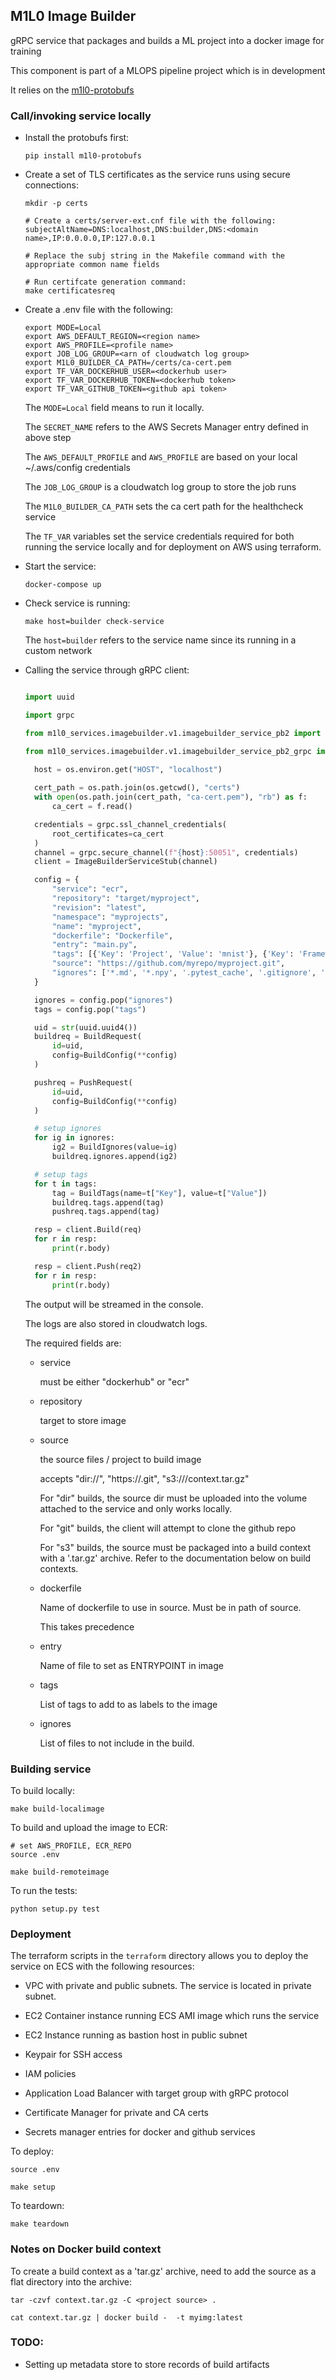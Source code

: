 ## M1L0 Image Builder

gRPC service that packages and builds a ML project into a docker image for training

This component is part of a MLOPS pipeline project which is in development

It relies on the [m1l0-protobufs](https://github.com/m1l0ai/m1l0-protobufs)


### Call/invoking service locally

* Install the protobufs first:
  ```
  pip install m1l0-protobufs
  ```

* Create a set of TLS certificates as the service runs using secure connections:
  ```
  mkdir -p certs

  # Create a certs/server-ext.cnf file with the following:
  subjectAltName=DNS:localhost,DNS:builder,DNS:<domain name>,IP:0.0.0.0,IP:127.0.0.1

  # Replace the subj string in the Makefile command with the appropriate common name fields

  # Run certifcate generation command:
  make certificatesreq
  ```

* Create a .env file with the following:
  ```
  export MODE=Local
  export AWS_DEFAULT_REGION=<region name>
  export AWS_PROFILE=<profile name>
  export JOB_LOG_GROUP=<arn of cloudwatch log group>
  export M1L0_BUILDER_CA_PATH=/certs/ca-cert.pem
  export TF_VAR_DOCKERHUB_USER=<dockerhub user>
  export TF_VAR_DOCKERHUB_TOKEN=<dockerhub token>
  export TF_VAR_GITHUB_TOKEN=<github api token>
  ```

  The `MODE=Local` field means to run it locally.

  The `SECRET_NAME` refers to the AWS Secrets Manager entry defined in above step

  The `AWS_DEFAULT_PROFILE` and `AWS_PROFILE` are based on your local ~/.aws/config credentials

  
  The `JOB_LOG_GROUP` is a cloudwatch log group to store the job runs

  The `M1L0_BUILDER_CA_PATH` sets the ca cert path for the healthcheck service

  The `TF_VAR` variables set the service credentials required for both running the service locally and for deployment on AWS using terraform.


* Start the service:
  ```
  docker-compose up
  ```

* Check service is running:
  ```
  make host=builder check-service
  ```

  The `host=builder` refers to the service name since its running in a custom network

* Calling the service through gRPC client:
  ```python

  import uuid

  import grpc

  from m1l0_services.imagebuilder.v1.imagebuilder_service_pb2 import BuildRequest, BuildResponse, PushRequest, PushResponse, BuildTags, BuildIgnores, BuildConfig

  from m1l0_services.imagebuilder.v1.imagebuilder_service_pb2_grpc import ImageBuilderServiceStub

    host = os.environ.get("HOST", "localhost")
    
    cert_path = os.path.join(os.getcwd(), "certs")
    with open(os.path.join(cert_path, "ca-cert.pem"), "rb") as f:
        ca_cert = f.read()

    credentials = grpc.ssl_channel_credentials(
        root_certificates=ca_cert
    )
    channel = grpc.secure_channel(f"{host}:50051", credentials)
    client = ImageBuilderServiceStub(channel)

    config = {
        "service": "ecr",
        "repository": "target/myproject",
        "revision": "latest",
        "namespace": "myprojects",
        "name": "myproject",
        "dockerfile": "Dockerfile",
        "entry": "main.py",
        "tags": [{'Key': 'Project', 'Value': 'mnist'}, {'Key': 'Framework', 'Value': 'tensorflow-cpu-2.4.0'}],
        "source": "https://github.com/myrepo/myproject.git",
        "ignores": ['*.md', '*.npy', '.pytest_cache', '.gitignore', '.git', '__pycache__', '*.pyc', 'tmp*', 'checkpoints*', 'models*', 'backups', 'checkpoints', '*.tar.gz', "data"]
    }

    ignores = config.pop("ignores")
    tags = config.pop("tags")

    uid = str(uuid.uuid4())
    buildreq = BuildRequest(
        id=uid,
        config=BuildConfig(**config)
    )

    pushreq = PushRequest(
        id=uid,
        config=BuildConfig(**config)
    )

    # setup ignores
    for ig in ignores:
        ig2 = BuildIgnores(value=ig)
        buildreq.ignores.append(ig2)

    # setup tags
    for t in tags:
        tag = BuildTags(name=t["Key"], value=t["Value"])
        buildreq.tags.append(tag)
        pushreq.tags.append(tag)

    resp = client.Build(req)
    for r in resp:
        print(r.body)

    resp = client.Push(req2)
    for r in resp:
        print(r.body)
  ```

  The output will be streamed in the console.

  The logs are also stored in cloudwatch logs.

  The required fields are:

  * service

    must be either "dockerhub" or "ecr"

  * repository

    target to store image

  * source

    the source files / project to build image

    accepts "dir://<source>", "https://<github repo>.git", "s3://<bucket>/context.tar.gz"

    For "dir" builds, the source dir must be uploaded into the volume attached to the service and only works locally.

    For "git" builds, the client will attempt to clone the github repo

    For "s3" builds, the source must be packaged into a build context with a '.tar.gz' archive. Refer to the documentation below on build contexts.

  * dockerfile

    Name of dockerfile to use in source. Must be in path of source.

    This takes precedence

  * entry

    Name of file to set as ENTRYPOINT in image

  * tags

    List of tags to add to as labels to the image

  * ignores

    List of files to not include in the build.


### Building service

To build locally:
```
make build-localimage
```

To build and upload the image to ECR:
```
# set AWS_PROFILE, ECR_REPO
source .env

make build-remoteimage
```

To run the tests:
```
python setup.py test
```

### Deployment

The terraform scripts in the `terraform` directory allows you to deploy the service on ECS with the following resources:


* VPC with private and public subnets. The service is located in private subnet.

* EC2 Container instance running ECS AMI image which runs the service

* EC2 Instance running as bastion host in public subnet

* Keypair for SSH access

* IAM policies

* Application Load Balancer with target group with gRPC protocol

* Certificate Manager for private and CA certs

* Secrets manager entries for docker and github services

To deploy:
```
source .env

make setup
```

To teardown:
```
make teardown
```

### Notes on Docker build context

To create a build context as a 'tar.gz' archive, need to add the source as a flat directory into the archive:

```
tar -czvf context.tar.gz -C <project source> .

cat context.tar.gz | docker build -  -t myimg:latest
```

### TODO:

* Setting up metadata store to store records of build artifacts